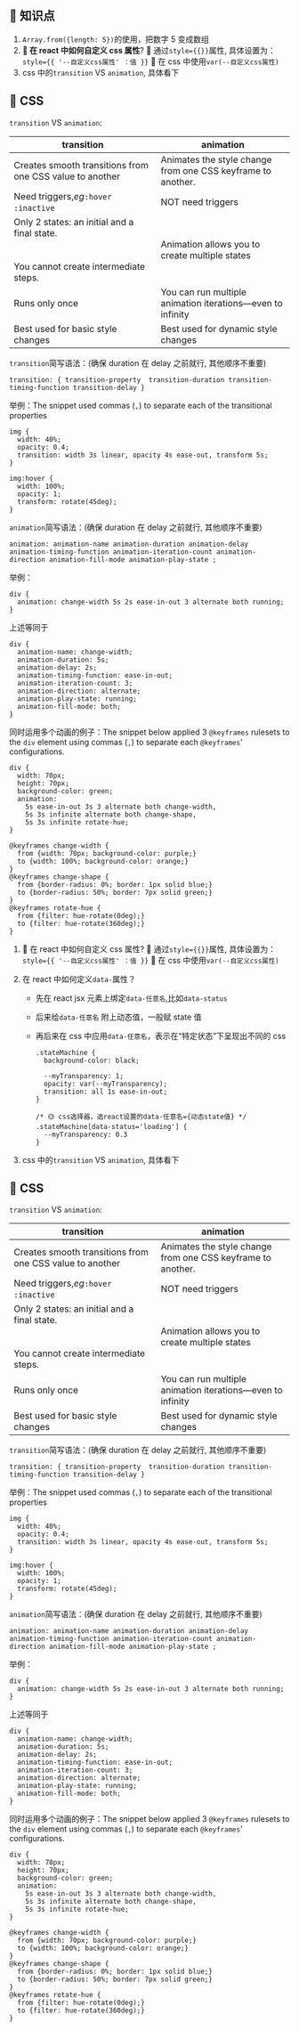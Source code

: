 ## 👀 知识点

1. `Array.from({length: 5})`的使用，把数字 5 变成数组
2. **🚀 在 react 中如何自定义 css 属性**?
   🚀 通过`style={{}}`属性, 具体设置为：`style={{ '--自定义css属性' ：值 }}`
   🚀 在 css 中使用`var(--自定义css属性)`
3. css 中的`transition` VS `animation`, 具体看下

## 💃 CSS

`transition` VS `animation`:

| transition                                                                                          | animation                                                   |
| --------------------------------------------------------------------------------------------------- | ----------------------------------------------------------- |
| Creates smooth transitions from one CSS value to another                                            | Animates the style change from one CSS keyframe to another. |
| Need triggers,_eg_`:hover`  `:inactive`                                                             | NOT need triggers                                           |
| Only 2 states: an initial and a final state.<br /><br /><br />You cannot create intermediate steps. | Animation allows you to create multiple states              |
| Runs only once                                                                                      | You can run multiple animation iterations—even to infinity  |
| Best used for basic style changes                                                                   | Best used for dynamic style changes                         |

`transition`简写语法：(确保 duration 在 delay 之前就行, 其他顺序不重要)

```
transition: { transition-property  transition-duration transition-timing-function transition-delay }
```

举例：The snippet used commas (`,`) to separate each of the transitional properties

```
img {
  width: 40%;
  opacity: 0.4;
  transition: width 3s linear, opacity 4s ease-out, transform 5s;
}

img:hover {
  width: 100%;
  opacity: 1;
  transform: rotate(45deg);
}
```

`animation`简写语法：(确保 duration 在 delay 之前就行, 其他顺序不重要)

```
animation: animation-name animation-duration animation-delay animation-timing-function animation-iteration-count animation-direction animation-fill-mode animation-play-state ;
```

举例：

```
div {
  animation: change-width 5s 2s ease-in-out 3 alternate both running;
}
```

上述等同于

```
div {
  animation-name: change-width;
  animation-duration: 5s;
  animation-delay: 2s;
  animation-timing-function: ease-in-out;
  animation-iteration-count: 3;
  animation-direction: alternate;
  animation-play-state: running;
  animation-fill-mode: both;
}
```

同时运用多个动画的例子：The snippet below applied 3 `@keyframes` rulesets to the `div` element using commas (`,`) to separate each `@keyframes`' configurations.

```
div {
  width: 70px;
  height: 70px;
  background-color: green;
  animation:
    5s ease-in-out 3s 3 alternate both change-width,
    5s 3s infinite alternate both change-shape,
    5s 3s infinite rotate-hue;
}

@keyframes change-width {
  from {width: 70px; background-color: purple;}
  to {width: 100%; background-color: orange;}
}
@keyframes change-shape {
  from {border-radius: 0%; border: 1px solid blue;}
  to {border-radius: 50%; border: 7px solid green;}
}
@keyframes rotate-hue {
  from {filter: hue-rotate(0deg);}
  to {filter: hue-rotate(360deg);}
}
```

1. 🚀 在 react 中如何自定义 css 属性?
   🚀 通过`style={{}}`属性, 具体设置为：`style={{ '--自定义css属性' ：值 }}`
   🚀 在 css 中使用`var(--自定义css属性)`
2. 在 react 中如何定义`data-`属性？

   - 先在 react jsx 元素上绑定`data-任意名`,比如`data-status`
   - 后来给`data-任意名` 附上动态值，一般赋 state 值
   - 再后来在 css 中应用`data-任意名`，表示在“特定状态”下呈现出不同的 css

     ```
     .stateMachine {
       background-color: black;

       --myTransparency: 1;
       opacity: var(--myTransparency);
       transition: all 1s ease-in-out;
     }

     /* 🟡 css选择器，选react设置的data-任意名={动态state值} */
     .stateMachine[data-status='loading'] {
       --myTransparency: 0.3
     }
     ```

3. css 中的`transition` VS `animation`, 具体看下

## 💃 CSS

`transition` VS `animation`:

| transition                                                                                          | animation                                                   |
| --------------------------------------------------------------------------------------------------- | ----------------------------------------------------------- |
| Creates smooth transitions from one CSS value to another                                            | Animates the style change from one CSS keyframe to another. |
| Need triggers,_eg_`:hover`  `:inactive`                                                             | NOT need triggers                                           |
| Only 2 states: an initial and a final state.<br /><br /><br />You cannot create intermediate steps. | Animation allows you to create multiple states              |
| Runs only once                                                                                      | You can run multiple animation iterations—even to infinity  |
| Best used for basic style changes                                                                   | Best used for dynamic style changes                         |

`transition`简写语法：(确保 duration 在 delay 之前就行, 其他顺序不重要)

```
transition: { transition-property  transition-duration transition-timing-function transition-delay }
```

举例：The snippet used commas (`,`) to separate each of the transitional properties

```
img {
  width: 40%;
  opacity: 0.4;
  transition: width 3s linear, opacity 4s ease-out, transform 5s;
}

img:hover {
  width: 100%;
  opacity: 1;
  transform: rotate(45deg);
}
```

`animation`简写语法：(确保 duration 在 delay 之前就行, 其他顺序不重要)

```
animation: animation-name animation-duration animation-delay animation-timing-function animation-iteration-count animation-direction animation-fill-mode animation-play-state ;
```

举例：

```
div {
  animation: change-width 5s 2s ease-in-out 3 alternate both running;
}
```

上述等同于

```
div {
  animation-name: change-width;
  animation-duration: 5s;
  animation-delay: 2s;
  animation-timing-function: ease-in-out;
  animation-iteration-count: 3;
  animation-direction: alternate;
  animation-play-state: running;
  animation-fill-mode: both;
}
```

同时运用多个动画的例子：The snippet below applied 3 `@keyframes` rulesets to the `div` element using commas (`,`) to separate each `@keyframes`' configurations.

```
div {
  width: 70px;
  height: 70px;
  background-color: green;
  animation:
    5s ease-in-out 3s 3 alternate both change-width,
    5s 3s infinite alternate both change-shape,
    5s 3s infinite rotate-hue;
}

@keyframes change-width {
  from {width: 70px; background-color: purple;}
  to {width: 100%; background-color: orange;}
}
@keyframes change-shape {
  from {border-radius: 0%; border: 1px solid blue;}
  to {border-radius: 50%; border: 7px solid green;}
}
@keyframes rotate-hue {
  from {filter: hue-rotate(0deg);}
  to {filter: hue-rotate(360deg);}
}
```
